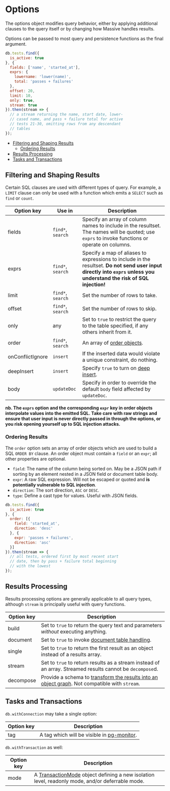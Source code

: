 # Options

The options object modifies query behavior, either by applying additional clauses to the query itself or by changing how Massive handles results.

Options can be passed to most query and persistence functions as the final argument.

```javascript
db.tests.find({
  is_active: true
}, {
  fields: ['name', 'started_at'],
  exprs: {
    lowername: 'lower(name)',
    total: 'passes + failures'
  },
  offset: 20,
  limit: 10,
  only: true,
  stream: true
}).then(stream => {
  // a stream returning the name, start date, lower-
  // cased name, and pass + failure total for active
  // tests 21-30, omitting rows from any descendant
  // tables
});
```

<!-- vim-markdown-toc GFM -->

* [Filtering and Shaping Results](#filtering-and-shaping-results)
  * [Ordering Results](#ordering-results)
* [Results Processing](#results-processing)
* [Tasks and Transactions](#tasks-and-transactions)

<!-- vim-markdown-toc -->

## Filtering and Shaping Results

Certain SQL clauses are used with different types of query. For example, a `LIMIT` clause can only be used with a function which emits a `SELECT` such as `find` or `count`.

| Option key       | Use in            | Description |
|------------------|-------------------|-------------|
| fields           | `find*`, `search` | Specify an array of column names to include in the resultset. The names will be quoted; use `exprs` to invoke functions or operate on columns. |
| exprs            | `find*`, `search` | Specify a map of aliases to expressions to include in the resultset. **Do not send user input directly into `exprs` unless you understand the risk of SQL injection!** |
| limit            | `find*`, `search` | Set the number of rows to take. |
| offset           | `find*`, `search` | Set the number of rows to skip. |
| only             | any               | Set to `true` to restrict the query to the table specified, if any others inherit from it. |
| order            | `find*`, `search` | An array of [order objects](#ordering-results). |
| onConflictIgnore | `insert`          | If the inserted data would violate a unique constraint, do nothing. |
| deepInsert       | `insert`          | Specify `true` to turn on [deep insert](persistence#deep-insert). |
| body             | `updateDoc`       | Specify in order to override the default `body` field affected by `updateDoc`. |

**nb. The `exprs` option and the corresponding `expr` key in order objects interpolate values into the emitted SQL. Take care with raw strings and ensure that user input is never directly passed in through the options, or you risk opening yourself up to SQL injection attacks.**

### Ordering Results

The `order` option sets an array of order objects which are used to build a SQL `ORDER BY` clause. An order object must contain a `field` or an `expr`; all other properties are optional.

* `field`: The name of the column being sorted on. May be a JSON path if sorting by an element nested in a JSON field or document table body.
* `expr`: A raw SQL expression. Will not be escaped or quoted and **is potentially vulnerable to SQL injection**.
* `direction`: The sort direction, `ASC` or `DESC`.
* `type`: Define a cast type for values. Useful with JSON fields.

```javascript
db.tests.find({
  is_active: true
}, {
  order: [{
    field: 'started_at',
    direction: 'desc'
  }, {
    expr: 'passes + failures',
    direction: 'asc'
  }]
}).then(stream => {
  // all tests, ordered first by most recent start
  // date, then by pass + failure total beginning
  // with the lowest
});
```

## Results Processing

Results processing options are generally applicable to all query types, although `stream` is principally useful with query functions.

| Option key | Description |
|------------|-------------|
| build      | Set to `true` to return the query text and parameters *without* executing anything. |
| document   | Set to `true` to invoke [document table handling](documents). |
| single     | Set to `true` to return the first result as an object instead of a results array. |
| stream     | Set to `true` to return results as a stream instead of an array. Streamed results cannot be `decompose`d. |
| decompose  | Provide a schema to [transform the results into an object graph](decomposition). Not compatible with `stream`. |

## Tasks and Transactions

`db.withConnection` may take a single option:

| Option key | Description |
|------------|-------------|
| tag        | A tag which will be visible in [pg-monitor](index#monitoring-queries). |

`db.withTransaction` as well:

| Option key | Description |
|------------|-------------|
| mode       | A [TransactionMode](https://vitaly-t.github.io/pg-promise/txMode.TransactionMode.html) object defining a new isolation level, readonly mode, and/or deferrable mode. |
